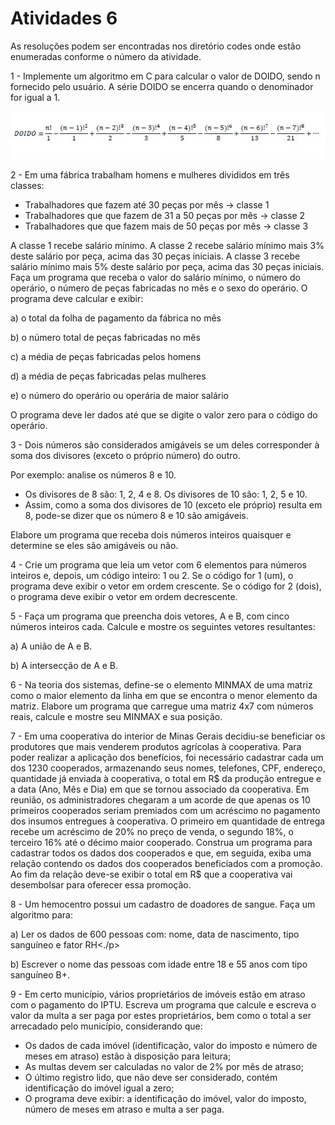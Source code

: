 <h1>Atividades 6 </h1>

<p> As resoluções podem ser encontradas nos diretório codes onde estão enumeradas conforme o número da atividade. </p>

<p>1 - Implemente um algoritmo em C para calcular o valor de DOIDO, sendo n fornecido pelo usuário. A série DOIDO se encerra quando o denominador for igual a 1.  </p>

![alt text](https://github.com/souza10v/Exercicios-em-C/blob/main/activities6/images/01.jpg?raw=true)

<p>2 - Em uma fábrica trabalham homens e mulheres divididos em três classes:  </p>

<ul>
<li> Trabalhadores que fazem até 30 peças por mês → classe 1 </li>
<li> Trabalhadores que que fazem de 31 a 50 peças por mês → classe 2 </li>
<li> Trabalhadores que que fazem mais de 50 peças por mês → classe 3</li>
</ul>
  
<p>A classe 1 recebe salário mínimo. A classe 2 recebe salário mínimo mais 3% deste salário por peça, acima das 30 peças iniciais. A classe 3 recebe salário mínimo mais 5% deste salário por peça, acima das 30 peças iniciais. Faça um programa que receba o valor do salário mínimo, o número do operário, o número de peças fabricadas no mês e o sexo do operário. O programa deve calcular e exibir: </p>

<p> a) o total da folha de pagamento da fábrica no mês </p>
<p> b) o número total de peças fabricadas no mês </p>
<p> c) a média de peças fabricadas pelos homens </p>
<p> d) a média de peças fabricadas pelas mulheres </p>
<p> e) o número do operário ou operária de maior salário </p>

<p> O programa deve ler dados até que se digite o valor zero para o código do operário. </p>

<p>3 - Dois números são considerados amigáveis se um deles corresponder à soma dos divisores (exceto
o próprio número) do outro. </p>

<p> Por exemplo: analise os números 8 e 10. </p>

<ul>
<li> Os divisores de 8 são: 1, 2, 4 e 8. Os divisores de 10 são: 1, 2, 5 e 10.</li>
<li> Assim, como a soma dos divisores de 10 (exceto ele próprio) resulta em 8, pode-se dizer
que os número 8 e 10 são amigáveis.</li>
</ul>

<p> Elabore um programa que receba dois números inteiros quaisquer e determine se eles são
amigáveis ou não.</p>

<p> 4 - Crie um programa que leia um vetor com 6 elementos para números inteiros e, depois, um código
inteiro: 1 ou 2. Se o código for 1 (um), o programa deve exibir o vetor em ordem crescente. Se o
código for 2 (dois), o programa deve exibir o vetor em ordem decrescente. </p>

<p>5 - Faça um programa que preencha dois vetores, A e B, com cinco números inteiros cada. Calcule e
mostre os seguintes vetores resultantes:</p>

<p> a) A união de A e B.</p>
<p> b) A intersecção de A e B. </p>

<p> 6 - Na teoria dos sistemas, define-se o elemento MINMAX de uma matriz como o maior elemento da
linha em que se encontra o menor elemento da matriz. Elabore um programa que carregue uma
matriz 4x7 com números reais, calcule e mostre seu MINMAX e sua posição. </p>

<p> 7 - Em uma cooperativa do interior de Minas Gerais decidiu-se beneficiar os produtores que mais
venderem produtos agrícolas à cooperativa. Para poder realizar a aplicação dos benefícios, foi
necessário cadastrar cada um dos 1230 cooperados, armazenando seus nomes, telefones, CPF,
endereço, quantidade já enviada à cooperativa, o total em R$ da produção entregue e a data (Ano,
Mês e Dia) em que se tornou associado da cooperativa. Em reunião, os administradores chegaram
a um acorde de que apenas os 10 primeiros cooperados seriam premiados com um acréscimo no
pagamento dos insumos entregues à cooperativa. O primeiro em quantidade de entrega recebe um
acréscimo de 20% no preço de venda, o segundo 18%, o terceiro 16% até o décimo maior
cooperado.
Construa um programa para cadastrar todos os dados dos cooperados e que, em seguida, exiba uma relação contendo os dados dos cooperados beneficiados com a promoção. Ao fim da relação deve-se exibir o total em R$ que a cooperativa vai desembolsar para oferecer essa promoção. </p>

<p> 8 - Um hemocentro possui um cadastro de doadores de sangue. Faça um algoritmo para: <p/>

<p> a) Ler os dados de 600 pessoas com: nome, data de nascimento, tipo sanguíneo e fator RH<./p>
<p> b) Escrever o nome das pessoas com idade entre 18 e 55 anos com tipo sanguíneo B+. </p>
  
<p> 9 - Em certo município, vários proprietários de imóveis estão em atraso com o pagamento do IPTU. Escreva um programa que calcule e escreva o valor da multa a ser paga por estes proprietários, bem como o total a ser arrecadado pelo município, considerando que:</p>

<ul>
<li> Os dados de cada imóvel (identificação, valor do imposto e número de meses em atraso) estão à disposição para leitura;</li>
<li> As multas devem ser calculadas no valor de 2% por mês de atraso;</li>
<li> O último registro lido, que não deve ser considerado, contém identificação do imóvel igual a zero;</li>
<li> O programa deve exibir: a identificação do imóvel, valor do imposto, número de meses em atraso e multa a ser paga.</li>
</ul>
